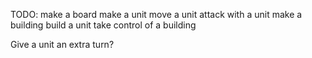 TODO:
make a board
make a unit
move a unit
attack with a unit
make a building
build a unit
take control of a building



Give a unit an extra turn?
